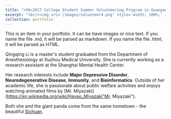 ```yaml
---
title: "<h6>2017 College Student Summer Volunteering Program in Guangan</h6>"
excerpt: "<br/><img src='/images/volunteer4.png' style='width: 100%;' />"
collection: portfolio
---
```


This is an item in your portfolio. It can be have images or nice text. If you name the file .md, it will be parsed as markdown. If you name the file .html, it will be parsed as HTML. 

Qingqing Li is a master's student graduated from the Department of Anesthesiology at Xuzhou Medical University. She is currently working as a research assistant at the Shanghai Mental Health Center. 

Her research interests include **Major Depressive Disorder**, **Neurodegenerative Disease**, **Immunity**, and **Bioinformatics**. Outside of her academic life, she is passionate about public welfare activities and enjoys watching animated films by [Mr. Miyazaki](https://en.wikipedia.org/wiki/Hayao_Miyazaki"Mr. Miyazaki").

Both she and the giant panda come from the same hometown - the beautiful [Sichuan](https://en.wikipedia.org/wiki/Chengdu).

